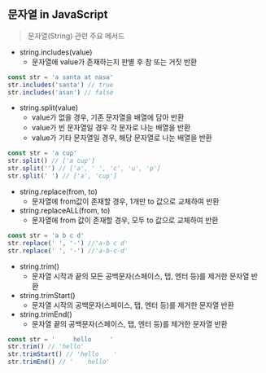 ## 문자열 in JavaScript

> 문자열(String) 관련 주요 메서드

- string.includes(value)
  - 문자열에 value가 존재하는지 판별 후 참 또는 거짓 반환

```javascript
const str = 'a santa at nasa'
str.includes('santa') // true
str.includes('asan') // false
```

- string.split(value)
  - value가 없을 경우, 기존 문자열을 배열에 담아 반환
  - value가 빈 문자열일 경우 각 문자로 나눈 배열을 반환
  - value가 기타 문자열일 경우, 해당 문자열로 나눈 배열을 반환

```javascript
const str = 'a cup'
str.split() // ['a cup']
str.split('') // ['a', ' ', 'c', 'u', 'p']
str.split(' ') // ['a', 'cup']
```

- string.replace(from, to)
  - 문자열에 from값이 존재할 경우, 1개만 to 값으로 교체하여 반환
- string.replaceALL(from, to)
  - 문자열에 from 값이 존재할 경우, 모두 to 값으로 교체하여 반환

```javascript
const str = 'a b c d'
str.replace(' ', '-') //'a-b c d'
str.replace(' ', '-') //'a-b-c-d'
```



- string.trim()
  - 문자열 시작과 끝의 모든 공백문자(스페이스, 탭, 엔터 등)를 제거한 문자열 반환
- string.trimStart()
  - 문자열 시작의 공백문자(스페이스, 탭, 엔터 등)를 제거한 문자열 반환
- string.trimEnd()
  - 문자열 끝의 공백문자(스페이스, 탭, 엔터 등)를  제거한 문자열 반환

```javascript
const str = '     hello     '
str.trim() // 'hello'
str.trimStart() // 'hello    '
str.trimEnd() // '    hello'
```

